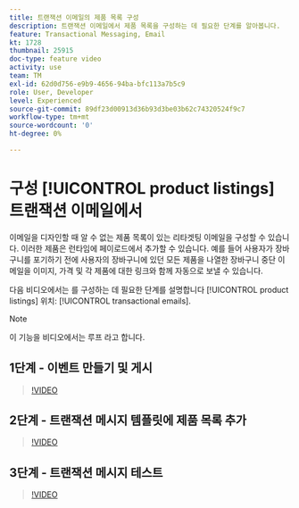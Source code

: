 ```yaml
---
title: 트랜잭션 이메일의 제품 목록 구성
description: 트랜잭션 이메일에서 제품 목록을 구성하는 데 필요한 단계를 알아봅니다.
feature: Transactional Messaging, Email
kt: 1728
thumbnail: 25915
doc-type: feature video
activity: use
team: TM
exl-id: 62d0d756-e9b9-4656-94ba-bfc113a7b5c9
role: User, Developer
level: Experienced
source-git-commit: 89df23d00913d36b93d3be03b62c74320524f9c7
workflow-type: tm+mt
source-wordcount: '0'
ht-degree: 0%

---
```


# 구성 [!UICONTROL product listings] 트랜잭션 이메일에서

이메일을 디자인할 때 알 수 없는 제품 목록이 있는 리타겟팅 이메일을 구성할 수 있습니다. 이러한 제품은 런타임에 페이로드에서 추가할 수 있습니다. 예를 들어 사용자가 장바구니를 포기하기 전에 사용자의 장바구니에 있던 모든 제품을 나열한 장바구니 중단 이메일을 이미지, 가격 및 각 제품에 대한 링크와 함께 자동으로 보낼 수 있습니다.

다음 비디오에서는 를 구성하는 데 필요한 단계를 설명합니다 [!UICONTROL product listings] 위치: [!UICONTROL transactional emails].

>[!NOTE]
>
>이 기능을 비디오에서는 루프 라고 합니다.

## 1단계 - 이벤트 만들기 및 게시

>[!VIDEO](https://video.tv.adobe.com/v/25914?quality=12&learn=on)

## 2단계 - 트랜잭션 메시지 템플릿에 제품 목록 추가

>[!VIDEO](https://video.tv.adobe.com/v/25915?quality=12&learn=on)

## 3단계 - 트랜잭션 메시지 테스트

>[!VIDEO](https://video.tv.adobe.com/v/25916?quality=12&learn=on)
